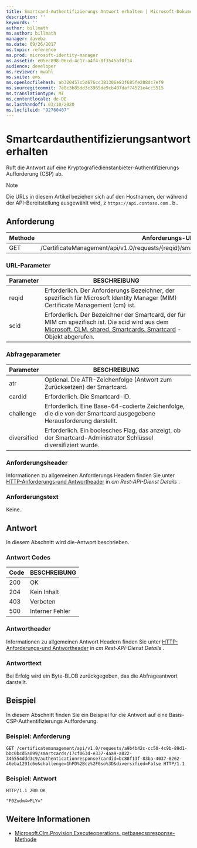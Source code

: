 ```yaml
---
title: Smartcard-Authentifizierungs Antwort erhalten | Microsoft-Dokumentation
description: ''
keywords: ''
author: billmath
ms.author: billmath
manager: daveba
ms.date: 09/26/2017
ms.topic: reference
ms.prod: microsoft-identity-manager
ms.assetid: e05ec898-06cd-4c17-a4f4-8f3545af0f14
audience: developer
ms.reviewer: mwahl
ms.suite: ems
ms.openlocfilehash: ab320457c5d676cc381306e83f685fe288dc7ef9
ms.sourcegitcommit: 7e8c3b85dd3c3965de9cb407daf74521e4cc5515
ms.translationtype: MT
ms.contentlocale: de-DE
ms.lasthandoff: 03/10/2020
ms.locfileid: "92760407"
---
```

# <a name="get-smart-card-authentication-response"></a>Smartcardauthentifizierungsantwort erhalten
Ruft die Antwort auf eine Kryptografiedienstanbieter-Authentifizierungs Aufforderung (CSP) ab.

>[!NOTE]
>Die URLs in diesem Artikel beziehen sich auf den Hostnamen, der während der API-Bereitstellung ausgewählt wird, z `https://api.contoso.com` . b..

## <a name="request"></a>Anforderung

Methode  |Anforderungs-URL  
---------|---------
GET     |/CertificateManagement/api/v1.0/requests/{reqid}/smartcards/{scid}/authenticationresponse

### <a name="url-parameters"></a>URL-Parameter

Parameter | BESCHREIBUNG
---------|------------
reqid | Erforderlich. Der Anforderungs Bezeichner, der spezifisch für Microsoft Identity Manager (MIM) Certificate Management (cm) ist.
scid | Erforderlich. Der Bezeichner der Smartcard, der für MIM cm spezifisch ist. Die scid wird aus dem [Microsoft. CLM. shared. Smartcards. Smartcard](http://msdn.microsoft.com/library/microsoft.clm.shared.smartcards.smartcard.aspx) -Objekt abgerufen.

### <a name="query-parameters"></a>Abfrageparameter

Parameter | BESCHREIBUNG
---------|------------
atr | Optional. Die ATR-Zeichenfolge (Antwort zum Zurücksetzen) der Smartcard.
cardid | Erforderlich. Die Smartcard-ID.
challenge | Erforderlich. Eine Base-64-codierte Zeichenfolge, die die von der Smartcard ausgegebene Herausforderung darstellt.
diversified | Erforderlich. Ein boolesches Flag, das anzeigt, ob der Smartcard-Administrator Schlüssel diversifiziert wurde.

### <a name="request-headers"></a>Anforderungsheader
Informationen zu allgemeinen Anforderungs Headern finden Sie unter [HTTP-Anforderungs-und Antwortheader](certificate-management-rest-api-service-details.md#http-request-and-response-headers) in *cm Rest-API-Dienst Details* .

### <a name="request-body"></a>Anforderungstext
Keine.

## <a name="response"></a>Antwort
In diesem Abschnitt wird die-Antwort beschrieben.

### <a name="response-codes"></a>Antwort Codes

Code  |BESCHREIBUNG  
---------|---------
200 | OK
204 | Kein Inhalt
403 | Verboten
500 | Interner Fehler

### <a name="response-headers"></a>Antwortheader
Informationen zu allgemeinen Antwort Headern finden Sie unter [HTTP-Anforderungs-und Antwortheader](certificate-management-rest-api-service-details.md#http-request-and-response-headers) in *cm Rest-API-Dienst Details* .

### <a name="response-body"></a>Antworttext
Bei Erfolg wird ein Byte-BLOB zurückgegeben, das die Abfrageantwort darstellt.

## <a name="example"></a>Beispiel
In diesem Abschnitt finden Sie ein Beispiel für die Antwort auf eine Basis-CSP-Authentifizierungs Aufforderung.

### <a name="example-request"></a>Beispiel: Anforderung

```
GET /certificatemanagement/api/v1.0/requests/a9b4b42c-cc50-4c9b-89d1-bbc0bcd5a099/smartcards/17cf063d-e337-4aa9-a822-346554ddd3c9/authenticationresponse?cardid=bc88f13f-83ba-4037-8262-46eba1291c6e&challenge=1hFD%2Bcz%2F0so%3D&diversified=False HTTP/1.1
```

### <a name="example-response"></a>Beispiel: Antwort

```
HTTP/1.1 200 OK

"F0Zudm4wPLY="
```       

## <a name="see-also"></a>Weitere Informationen

- [Microsoft.Clm.Provision.Executeoperations. getbasecspresponse-Methode](https://msdn.microsoft.com/library/microsoft.clm.provision.executeoperations.getbasecspresponse.aspx)

